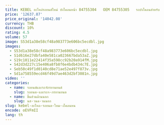 ```yaml
---
title: KEBEL อะไหล่รถยนต์ใหม่ บังโคลนหน้า 84755304   OEM 84755305   รถบังโคลนสําหรับเชฟโรเลตโคโลราโด Z71 2023-
price: '12637.87'
price_original: '14042.08'
currency: THB
discount: 10%
rating: 4.5
volume: 57
image: S53d1a38e58cf48a983773e606bc5ecdbl.jpg
images:
  - S53d1a38e58cf48a983773e606bc5ecdbl.jpg
  - S1d616e27dbfa40e581ca023667bda53aZ.jpg
  - S19c1011e22414f35a598cc92b20a914fM.jpg
  - S42d3d227c15e406a8fb8f6e4bdb434c7E.jpg
  - Seb50c49f1d0140cd8e71ae52e497f873v.jpg
  - Sd1a758559ecd46f49d7ae463d2bf3081n.jpg
video: ''
categories:
  - name: รถยนต์และรถจักรยานยนต์
    slug: รถยนต-และรถจ-กรยานยนต
  - name: ชิ้นส่วนด้านนอก
    slug: นส-วนด-านนอก
slug: kebel-อะไหล-รถยนต-ใหม-งโคลนหน
encode: oEVFmII
lang: th
---
```

  